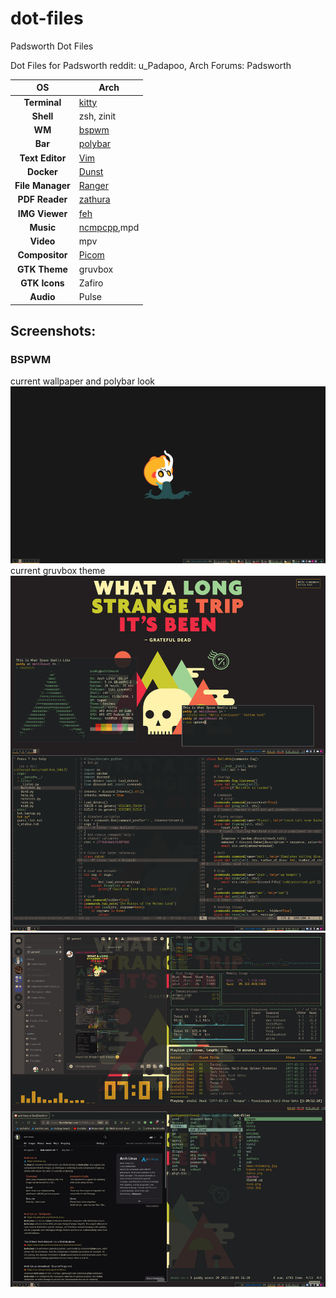 # dot-files
Padsworth Dot Files

Dot Files for Padsworth
reddit: u_Padapoo, Arch Forums: Padsworth

|OS|Arch|
|:---:|---|
|**Terminal**|[kitty](https://sw.kovidgoyal.net/kitty/)|
|**Shell**|zsh, zinit|
|**WM**|[bspwm](https://github.com/baskerville/bspwm)|
|**Bar**|[polybar](https://polybar.github.io/)|
|**Text Editor**|[Vim](https://www.vim.org/)|
|**Docker**|[Dunst](https://dunst-project.org/)|
|**File Manager**|[Ranger](https://github.com/ranger/ranger)|
|**PDF Reader**|[zathura](https://pwmt.org/projects/zathura/)|
|**IMG Viewer**|[feh](https://feh.finalrewind.org/)|
|**Music**|[ncmpcpp](https://rybczak.net/ncmpcpp/),mpd|
|**Video**|mpv|
|**Compositor**|[Picom](https://github.com/yshui/picom)|
|**GTK Theme**|gruvbox|
|**GTK Icons**|Zafiro|
|**Audio**|Pulse|

## Screenshots:

### BSPWM
current wallpaper and polybar look
![gruvbox-broken](https://github.com/Padsworth/dot-files/blob/main/screenshots/rice.gruv_vessel-wallpaper.png)
current gruvbox theme
![gruvbox-trip](https://github.com/Padsworth/dot-files/blob/main/screenshots/rice.gruv_trip-1.png)
![gruvbox-cont](https://github.com/Padsworth/dot-files/blob/main/screenshots/rice.gruv_trip-2.1.png)

<!-- bowing: -->
<!-- ![dance-with-me](https://raw.githubusercontent.com/Padsworth/dot-files/main/dance.png) -->

<!-- ![total-rice](https://raw.githubusercontent.com/Padsworth/dot-files/main/bspwm.rice.png) -->

<!-- ### Openbox -->
<!-- ![openbox-rice](https://github.com/Padsworth/dot-files/blob/main/rice.png) -->

